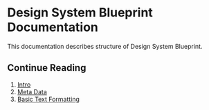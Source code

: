 # Design System Blueprint Documentation

This documentation describes structure of Design System Blueprint.

## Continue Reading

1. [Intro](01.%20Intro.md)
2. [Meta Data](02.%20Meta%20Data.md)
3. [Basic Text Formatting](03.%20Basic%20Text%20Formatting.md)
